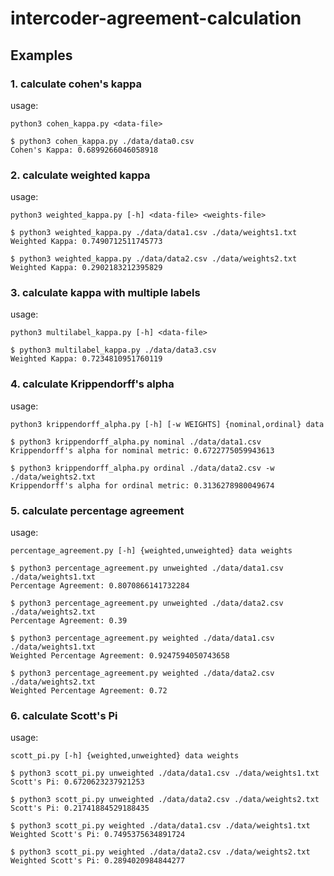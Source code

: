# intercoder-agreement-calculation

<a name="ex"></a>
## Examples

<a name="1"></a>
### 1. calculate cohen's kappa
usage:
```console
python3 cohen_kappa.py <data-file>
```
```console
$ python3 cohen_kappa.py ./data/data0.csv
Cohen's Kappa: 0.6899266046058918
```


<a name="2"></a>
### 2. calculate weighted kappa
usage:
```console
python3 weighted_kappa.py [-h] <data-file> <weights-file>
```   
```console
$ python3 weighted_kappa.py ./data/data1.csv ./data/weights1.txt
Weighted Kappa: 0.7490712511745773
```

```console
$ python3 weighted_kappa.py ./data/data2.csv ./data/weights2.txt
Weighted Kappa: 0.2902183212395829
```

<a name="3"></a>
### 3. calculate kappa with multiple labels
usage:
```console
python3 multilabel_kappa.py [-h] <data-file>
``` 
```console
$ python3 multilabel_kappa.py ./data/data3.csv
Weighted Kappa: 0.7234810951760119
```

### 4. calculate Krippendorff's alpha
usage:
```console
python3 krippendorff_alpha.py [-h] [-w WEIGHTS] {nominal,ordinal} data
```            
```console
$ python3 krippendorff_alpha.py nominal ./data/data1.csv 
Krippendorff's alpha for nominal metric: 0.6722775059943613
```
```console
$ python3 krippendorff_alpha.py ordinal ./data/data2.csv -w ./data/weights2.txt
Krippendorff's alpha for ordinal metric: 0.3136278980049674
```

### 5. calculate percentage agreement
usage:
```console
percentage_agreement.py [-h] {weighted,unweighted} data weights
```                                                                                                  
```console
$ python3 percentage_agreement.py unweighted ./data/data1.csv ./data/weights1.txt
Percentage Agreement: 0.8070866141732284
```
```console
$ python3 percentage_agreement.py unweighted ./data/data2.csv ./data/weights2.txt 
Percentage Agreement: 0.39
```
```console
$ python3 percentage_agreement.py weighted ./data/data1.csv ./data/weights1.txt
Weighted Percentage Agreement: 0.9247594050743658
```
```console
$ python3 percentage_agreement.py weighted ./data/data2.csv ./data/weights2.txt
Weighted Percentage Agreement: 0.72
```
### 6. calculate Scott's Pi
usage:
```console
scott_pi.py [-h] {weighted,unweighted} data weights
```
```console
$ python3 scott_pi.py unweighted ./data/data1.csv ./data/weights1.txt 
Scott's Pi: 0.6720623237921253
```
```console
$ python3 scott_pi.py unweighted ./data/data2.csv ./data/weights2.txt
Scott's Pi: 0.21741884529188435
```
```console
$ python3 scott_pi.py weighted ./data/data1.csv ./data/weights1.txt
Weighted Scott's Pi: 0.7495375634891724
```
```console
$ python3 scott_pi.py weighted ./data/data2.csv ./data/weights2.txt
Weighted Scott's Pi: 0.2894020984844277
```
